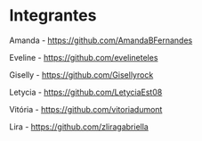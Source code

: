 # Integrantes 

Amanda - https://github.com/AmandaBFernandes

Eveline - https://github.com/evelineteles

Giselly - https://github.com/Gisellyrock

Letycia - https://github.com/LetyciaEst08

Vitória - https://github.com/vitoriadumont

Lira - https://github.com/zliragabriella
